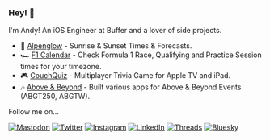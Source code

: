 ### Hey! 👋

I'm Andy! An iOS Engineer at Buffer and a lover of side projects.

- 🌅 [Alpenglow](https://alpenglowapp.com) - Sunrise & Sunset Times & Forecasts.
- 🏎 [F1 Calendar](https://f1calendar.com) - Check Formula 1 Race, Qualifying and Practice Session times for your timezone.
- 🎮 [CouchQuiz](https://couchquiz.tv) - Multiplayer Trivia Game for Apple TV and iPad.
- 🎶 [Above & Beyond]([https://apps.apple.com/us/app/abgtw/id147301477](https://ay8s.com/projects/abgt250-abgtw)) - Built various apps for Above & Beyond Events (ABGT250, ABGTW).


Follow me on...
<p align="left">
<a href="https://mastodon.social/@ay8s"><img src="https://img.shields.io/badge/-Mastodon-%235149f5" alt="Mastodon"/></a> 
<a href="https://www.twitter.com/ay8s"><img src="https://img.shields.io/badge/-Twitter-%231DA1F2" alt="Twitter" /></a> 
<a href="https://www.instagram.com/ay8ss"><img src="https://img.shields.io/badge/-Instagram-%23eb13a5" alt="Instagram" /></a> 
<a href="https://www.linkedin.com/in/andrew-yates-a251b323/"><img src="https://img.shields.io/badge/-LinkedIn-%233781da" alt="LinkedIn"/></a> 
<a href="https://www.threads.net/@ay8ss"><img src="https://img.shields.io/badge/-Threads-%23000000" alt="Threads"/></a> 
<a href="https://bsky.app/profile/ay8s.com"><img src="https://img.shields.io/badge/-Bluesky-%230b6cff" alt="Bluesky"/></a> 
</p>
